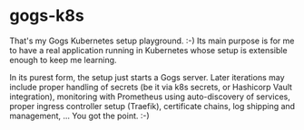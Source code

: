 # gogs-k8s

That's my Gogs Kubernetes setup playground. :-)
Its main purpose is for me to have a real application running in Kubernetes whose setup is extensible enough to keep me learning.

In its purest form, the setup just starts a Gogs server.
Later iterations may include proper handling of secrets (be it via k8s secrets, or Hashicorp Vault integration), monitoring with Prometheus using auto-discovery of services, proper ingress controller setup (Traefik), certificate chains, log shipping and management, ... You got the point. :-)

